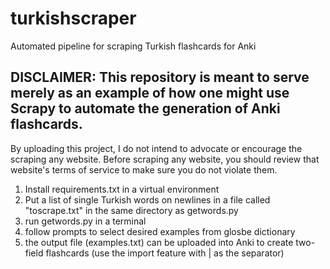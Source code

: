 # turkishscraper
Automated pipeline for scraping Turkish flashcards for Anki

## DISCLAIMER: This repository is meant to serve merely as an example of how one might use Scrapy to automate the generation of Anki flashcards.
By uploading this project, I do not intend to advocate or encourage the scraping any website. Before scraping any website, you should review that website's terms of service to make sure you do not violate them. 

1. Install requirements.txt in a virtual environment
2. Put a list of single Turkish words on newlines in a file called "toscrape.txt" in the same directory as getwords.py
3. run getwords.py in a terminal
4. follow prompts to select desired examples from glosbe dictionary
5. the output file (examples.txt) can be uploaded into Anki to create two-field flashcards (use the import feature with | as the separator)
